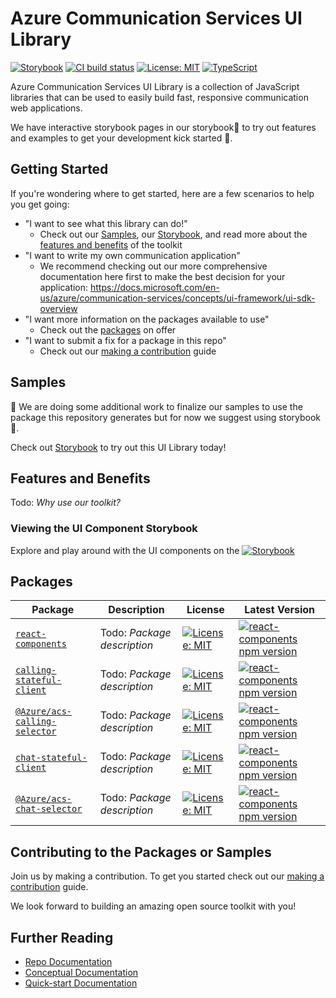 # Azure Communication Services UI Library

[![Storybook](https://raw.githubusercontent.com/storybooks/brand/master/badge/badge-storybook.svg)](https://azure.github.io/communication-ui-sdk)
[![CI build status](https://github.com/Azure/communication-ui-sdk/workflows/CI/badge.svg?branch=main)](https://github.com/Azure/communication-ui-sdk/actions/workflows/ci.yml?query=branch%3Amain)
[![License: MIT](https://img.shields.io/badge/License-MIT-yellow.svg)](https://opensource.org/licenses/MIT)
[![TypeScript](https://img.shields.io/badge/%3C%2F%3E-TypeScript-%230074c1.svg)](https://www.typescriptlang.org/)

Azure Communication Services UI Library is a collection of JavaScript libraries that can be used to easily build fast, responsive communication web applications.

We have interactive storybook pages in our storybook📖 to try out features and examples to get your development kick started 🚀.

## Getting Started

If you're wondering where to get started, here are a few scenarios to help you get going:

* "I want to see what this library can do!"
  * Check out our [Samples](#samples), our [Storybook](https://azure.github.io/communication-ui-sdk), and read more about the [features and benefits](#features-and-benefits) of the toolkit
* "I want to write my own communication application"
  * We recommend checking out our more comprehensive documentation here first to make the best decision for your application: <https://docs.microsoft.com/en-us/azure/communication-services/concepts/ui-framework/ui-sdk-overview>
* "I want more information on the packages available to use"
  * Check out the [packages](#packages) on offer
* "I want to submit a fix for a package in this repo"
  * Check out our [making a contribution](<./docs/contributing-guide/1. getting-set-up.md>) guide

## Samples

🚧 We are doing some additional work to finalize our samples to use the package this repository generates but for now we suggest using storybook🚧.

Check out [Storybook](https://azure.github.io/communication-ui-sdk) to try out this UI Library today!

## Features and Benefits

Todo: _Why use our toolkit?_

### Viewing the UI Component Storybook

Explore and play around with the UI components on the [![Storybook](https://raw.githubusercontent.com/storybooks/brand/master/badge/badge-storybook.svg)](https://azure.github.io/communication-ui-sdk)

## Packages

Package | Description | License | Latest Version
------- | ----------- | ------- | --------------
[`react-components`](packages/react-components/README.md) | Todo: _Package description_ | [![License: MIT](https://img.shields.io/badge/License-MIT-yellow.svg)](https://opensource.org/licenses/MIT) | [![react-components npm version](https://badge.fury.io/js/UPDATE-WHEN-RELEASED.svg)](https://www.npmjs.com/)
[`calling-stateful-client`](packages/calling-stateful-client/README.md) | Todo: _Package description_ | [![License: MIT](https://img.shields.io/badge/License-MIT-yellow.svg)](https://opensource.org/licenses/MIT) | [![react-components npm version](https://badge.fury.io/js/UPDATE-WHEN-RELEASED.svg)](https://www.npmjs.com/)
[`@Azure/acs-calling-selector`](packages/acs-calling-selector/README.md) | Todo: _Package description_ | [![License: MIT](https://img.shields.io/badge/License-MIT-yellow.svg)](https://opensource.org/licenses/MIT) | [![react-components npm version](https://badge.fury.io/js/UPDATE-WHEN-RELEASED.svg)](https://www.npmjs.com/)
[`chat-stateful-client`](packages/chat-stateful-client/README.md) | Todo: _Package description_ | [![License: MIT](https://img.shields.io/badge/License-MIT-yellow.svg)](https://opensource.org/licenses/MIT) | [![react-components npm version](https://badge.fury.io/js/UPDATE-WHEN-RELEASED.svg)](https://www.npmjs.com/)
[`@Azure/acs-chat-selector`](packages/acs-chat-selector/README.md) | Todo: _Package description_ | [![License: MIT](https://img.shields.io/badge/License-MIT-yellow.svg)](https://opensource.org/licenses/MIT) | [![react-components npm version](https://badge.fury.io/js/UPDATE-WHEN-RELEASED.svg)](https://www.npmjs.com/)

## Contributing to the Packages or Samples

Join us by making a contribution. To get you started check out our [making a contribution](<./docs/contributing-guide/1. getting-set-up.md>) guide.

We look forward to building an amazing open source toolkit with you!

## Further Reading

* [Repo Documentation](./docs/README.md)
* [Conceptual Documentation](https://docs.microsoft.com/en-us/azure/communication-services/concepts/ui-framework/ui-sdk-overview)
* [Quick-start Documentation](https://azure.github.io/communication-ui-sdk/?path=/story/quickstart-ui-components--page)
